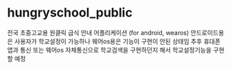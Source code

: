 # hungryschool_public
전국 초중고교용 원클릭 급식 안내 어플리케이션 (for android, wearos)
안드로이드용은 사용자가 학교설정이 가능하나 웨어os용은 기능이 구현이 안된 상태임
추후 휴대폰앱과 통신 또는 웨어os 자체통신으로 학교검색을 구현하던지 해서 학교설정기능을 구현할 예정
